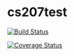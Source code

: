 # cs207test


[![Build Status](https://travis-ci.org/rahuldave/cs207test.svg?branch=master)](https://travis-ci.org/rahuldave/cs207test)

[![Coverage Status](https://coveralls.io/repos/github/rahuldave/cs207test/badge.svg?branch=master)](https://coveralls.io/github/rahuldave/cs207test?branch=master)